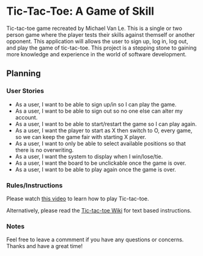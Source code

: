 # Tic-Tac-Toe: A Game of Skill

Tic-tac-toe game recreated by Michael Van Le. This is a single or two person game where the player tests their skills against themself or another opponent. This application will allows the user to sign up, log in, log out, and play the game of tic-tac-toe. This project is a stepping stone to gaining more knowledge and experience in the world of software development.

## Planning

### User Stories
- As a user, I want to be able to sign up/in so I can play the game.
- As a user, I want to be able to sign out so no one else can alter my account.
- As a user, I want to be able to start/restart the game so I can play again.
- As a user, I want the player to start as X then switch to O, every game, so we can keep the game fair with starting X player.
- As a user, I want to only be able to select available positions so that there is no overwriting.
- As a user, I want the system to display when I win/lose/tie.
- As a user, I want the board to be unclickable once the game is over.
- As a user, I want to be able to play again once the game is over. 

### Rules/Instructions

Please watch [this video](https://www.youtube.com/watch?v=USEjXNCTvcc) to learn how to play Tic-tac-toe.

Alternatively, please read the [Tic-tac-toe Wiki](https://en.wikipedia.org/wiki/Tic-tac-toe) for text based instructions.

### Notes

Feel free to leave a commment if you have any questions or concerns. Thanks and have a great time!
